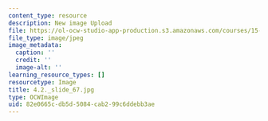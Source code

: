 ```yaml
---
content_type: resource
description: New image Upload
file: https://ol-ocw-studio-app-production.s3.amazonaws.com/courses/15-s21-nuts-and-bolts-of-business-plans-january-iap-2014/82e0665cdb5d5084cab299c6ddebb3ae_4.2._slide_67.jpg
file_type: image/jpeg
image_metadata:
  caption: ''
  credit: ''
  image-alt: ''
learning_resource_types: []
resourcetype: Image
title: 4.2._slide_67.jpg
type: OCWImage
uid: 82e0665c-db5d-5084-cab2-99c6ddebb3ae
---
```

